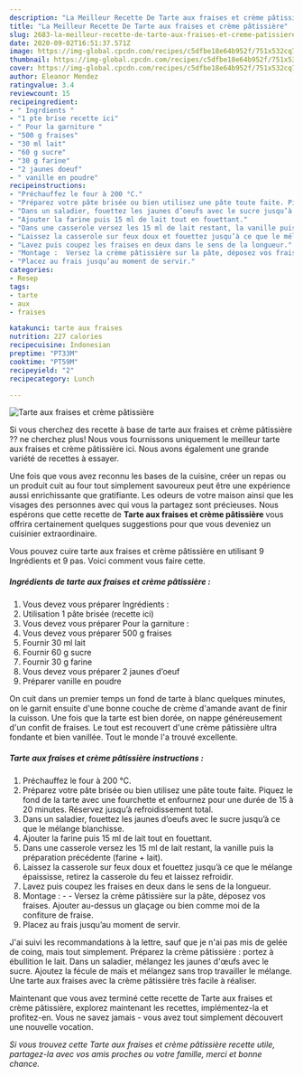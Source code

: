 ```yaml
---
description: "La Meilleur Recette De Tarte aux fraises et crème pâtissière"
title: "La Meilleur Recette De Tarte aux fraises et crème pâtissière"
slug: 2683-la-meilleur-recette-de-tarte-aux-fraises-et-creme-patissiere
date: 2020-09-02T16:51:37.571Z
image: https://img-global.cpcdn.com/recipes/c5dfbe18e64b952f/751x532cq70/tarte-aux-fraises-et-creme-patissiere-photo-principale-de-la-recette.jpg
thumbnail: https://img-global.cpcdn.com/recipes/c5dfbe18e64b952f/751x532cq70/tarte-aux-fraises-et-creme-patissiere-photo-principale-de-la-recette.jpg
cover: https://img-global.cpcdn.com/recipes/c5dfbe18e64b952f/751x532cq70/tarte-aux-fraises-et-creme-patissiere-photo-principale-de-la-recette.jpg
author: Eleanor Mendez
ratingvalue: 3.4
reviewcount: 15
recipeingredient:
- " Ingrdients "
- "1 pte brise recette ici"
- " Pour la garniture "
- "500 g fraises"
- "30 ml lait"
- "60 g sucre"
- "30 g farine"
- "2 jaunes doeuf"
- " vanille en poudre"
recipeinstructions:
- "Préchauffez le four à 200 °C."
- "Préparez votre pâte brisée ou bien utilisez une pâte toute faite. Piquez le fond de la tarte avec une fourchette et enfournez pour une durée de 15 à 20 minutes. Réservez jusqu’à refroidissement total."
- "Dans un saladier, fouettez les jaunes d’oeufs avec le sucre jusqu’à ce que le mélange blanchisse."
- "Ajouter la farine puis 15 ml de lait tout en fouettant."
- "Dans une casserole versez les 15 ml de lait restant, la vanille puis la préparation précédente (farine + lait)."
- "Laissez la casserole sur feux doux et fouettez jusqu’à ce que le mélange épaississe, retirez la casserole du feu et laissez refroidir."
- "Lavez puis coupez les fraises en deux dans le sens de la longueur."
- "Montage :  Versez la crème pâtissière sur la pâte, déposez vos fraises. Ajouter au-dessus un glaçage ou bien comme moi de la confiture de fraise."
- "Placez au frais jusqu’au moment de servir."
categories:
- Resep
tags:
- tarte
- aux
- fraises

katakunci: tarte aux fraises 
nutrition: 227 calories
recipecuisine: Indonesian
preptime: "PT33M"
cooktime: "PT59M"
recipeyield: "2"
recipecategory: Lunch

---
```



![Tarte aux fraises et crème pâtissière](https://img-global.cpcdn.com/recipes/c5dfbe18e64b952f/751x532cq70/tarte-aux-fraises-et-creme-patissiere-photo-principale-de-la-recette.jpg)

Si vous cherchez des recette à base de tarte aux fraises et crème pâtissière ?? ne cherchez plus! Nous vous fournissons uniquement le meilleur tarte aux fraises et crème pâtissière ici. Nous avons également une grande variété de recettes à essayer.

Une fois que vous avez reconnu les bases de la cuisine, créer un repas ou un produit cuit au four tout simplement savoureux peut être une expérience aussi enrichissante que gratifiante. Les odeurs de votre maison ainsi que les visages des personnes avec qui vous la partagez sont précieuses. Nous espérons que cette recette de <strong> Tarte aux fraises et crème pâtissière </strong> vous offrira certainement quelques suggestions pour que vous deveniez un cuisinier extraordinaire.

<!--inarticleads1-->

Vous pouvez cuire tarte aux fraises et crème pâtissière en utilisant 9 Ingrédients et 9 pas. Voici comment vous faire cette.

##### Ingrédients de tarte aux fraises et crème pâtissière :

1. Vous devez vous préparer  Ingrédients :
1. Utilisation 1 pâte brisée (recette ici)
1. Vous devez vous préparer  Pour la garniture :
1. Vous devez vous préparer 500 g fraises
1. Fournir 30 ml lait
1. Fournir 60 g sucre
1. Fournir 30 g farine
1. Vous devez vous préparer 2 jaunes d’oeuf
1. Préparer  vanille en poudre


On cuit dans un premier temps un fond de tarte à blanc quelques minutes, on le garnit ensuite d&#39;une bonne couche de crème d&#39;amande avant de finir la cuisson. Une fois que la tarte est bien dorée, on nappe généreusement d&#39;un confit de fraises. Le tout est recouvert d&#39;une crème pâtissière ultra fondante et bien vanillée. Tout le monde l&#39;a trouvé excellente. 

<!--inarticleads2-->

##### Tarte aux fraises et crème pâtissière instructions :

1. Préchauffez le four à 200 °C.
1. Préparez votre pâte brisée ou bien utilisez une pâte toute faite. Piquez le fond de la tarte avec une fourchette et enfournez pour une durée de 15 à 20 minutes. Réservez jusqu’à refroidissement total.
1. Dans un saladier, fouettez les jaunes d’oeufs avec le sucre jusqu’à ce que le mélange blanchisse.
1. Ajouter la farine puis 15 ml de lait tout en fouettant.
1. Dans une casserole versez les 15 ml de lait restant, la vanille puis la préparation précédente (farine + lait).
1. Laissez la casserole sur feux doux et fouettez jusqu’à ce que le mélange épaississe, retirez la casserole du feu et laissez refroidir.
1. Lavez puis coupez les fraises en deux dans le sens de la longueur.
1. Montage : -  - Versez la crème pâtissière sur la pâte, déposez vos fraises. Ajouter au-dessus un glaçage ou bien comme moi de la confiture de fraise.
1. Placez au frais jusqu’au moment de servir.


J&#39;ai suivi les recommandations à la lettre, sauf que je n&#39;ai pas mis de gelée de coing, mais tout simplement. Préparez la crème pâtissière : portez à ébullition le lait. Dans un saladier, mélangez les jaunes d&#39;œufs avec le sucre. Ajoutez la fécule de maïs et mélangez sans trop travailler le mélange. Une tarte aux fraises avec la crème pâtissière très facile à réaliser. 

<!--inarticleads1-->

<p>
Maintenant que vous avez terminé cette recette de Tarte aux fraises et crème pâtissière, explorez maintenant les recettes, implémentez-la et profitez-en. Vous ne savez jamais - vous avez tout simplement découvert une nouvelle vocation.
</p>

<p>
<i>Si vous trouvez cette Tarte aux fraises et crème pâtissière recette utile, partagez-la avec vos amis proches ou votre famille, merci et bonne chance.</i>
</p>
